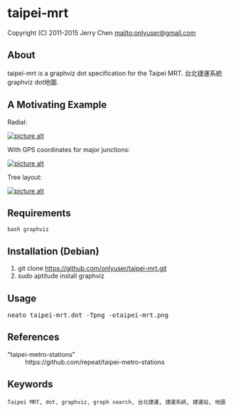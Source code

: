 taipei-mrt
==========

Copyright (C) 2011-2015 Jerry Chen <mailto:onlyuser@gmail.com>

About
-----

taipei-mrt is a graphviz dot specification for the Taipei MRT.
台北捷運系統graphviz dot地圖.

A Motivating Example
--------------------

Radial:

[![picture alt](https://sites.google.com/site/onlyuser/files/taipei-mrt_thumb.png?attredirects=0 "taipei-mrt")](https://sites.google.com/site/onlyuser/files/taipei-mrt.png?attredirects=0)

With GPS coordinates for major junctions:

[![picture alt](https://sites.google.com/site/onlyuser/files/taipei-mrt_with_pos_thumb.png?attredirects=0 "taipei-mrt_with_pos")](https://sites.google.com/site/onlyuser/files/taipei-mrt_with_pos.png?attredirects=0)

Tree layout:

[![picture alt](https://sites.google.com/site/onlyuser/files/taipei-mrt_tree_layout_thumb.png?attredirects=0 "taipei-mrt_with_pos")](https://sites.google.com/site/onlyuser/files/taipei-mrt_tree_layout.png?attredirects=0)

Requirements
------------

    bash graphviz

Installation (Debian)
---------------------

1. git clone https://github.com/onlyuser/taipei-mrt.git
2. sudo aptitude install graphviz

Usage
-----

<pre>
neato taipei-mrt.dot -Tpng -otaipei-mrt.png
</pre>

References
----------

<dl>
    <dt>"taipei-metro-stations"</dt>
    <dd>https://github.com/repeat/taipei-metro-stations</dd>
</dl>

Keywords
--------

    Taipei MRT, dot, graphviz, graph search, 台北捷運, 捷運系統, 捷運站, 地圖
